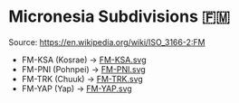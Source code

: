 # Micronesia Subdivisions 🇫🇲

Source: https://en.wikipedia.org/wiki/ISO_3166-2:FM

* FM-KSA (Kosrae) -> [FM-KSA.svg](https://github.com/amckenna41/iso3166-flag-icons/blob/main/iso3166-2-icons/FM/FM-KSA.svg)
* FM-PNI (Pohnpei) -> [FM-PNI.svg](https://github.com/amckenna41/iso3166-flag-icons/blob/main/iso3166-2-icons/FM/FM-PNI.svg)
* FM-TRK (Chuuk) -> [FM-TRK.svg](https://github.com/amckenna41/iso3166-flag-icons/blob/main/iso3166-2-icons/FM/FM-TRK.svg)
* FM-YAP (Yap) -> [FM-YAP.svg](https://github.com/amckenna41/iso3166-flag-icons/blob/main/iso3166-2-icons/FM/FM-YAP.svg)
